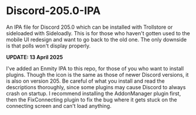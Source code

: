 # Discord-205.0-IPA
An IPA file for Discord 205.0 which can be installed with Trollstore or sideloaded with Sideloadly. This is for those who haven't gotten used to the mobile UI redesign and want to go back to the old one. The only downside is that polls won't display properly.


**UPDATE: 13 April 2025**

I've added an Enmity IPA to this repo, for those of you who want to install plugins. Though the icon is the same as those of newer Discord versions, it is also on version 205. Be careful of what you install and read the descriptions thoroughly, since some plugins may cause Discord to always crash on startup. I recommend installing the AddonManager plugin first, then the FixConnecting plugin to fix the bug where it gets stuck on the connecting screen and can't load anything.
